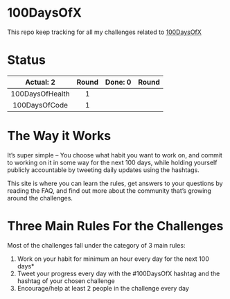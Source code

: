 # 100DaysOfX

This repo keep tracking for all my challenges related to [100DaysOfX](https://www.100daysofx.com/)

# Status
| Actual: 2 | Round | Done: 0 | Round |
|:----------:|:--------:|:---------:|:--------:| 
| 100DaysOfHealth| 1 |  |  |
| 100DaysOfCode| 1 |  |  | 

# The Way it Works
It’s super simple – You choose what habit you want to work on, and commit to working on it in some way for the next 100 days, while holding yourself publicly accountable by tweeting daily updates using the hashtags.

This site is where you can learn the rules, get answers to your questions by reading the FAQ, and find out more about the community that’s growing around the challenges.

# Three Main Rules For the Challenges
Most of the challenges fall under the category of 3 main rules:

1.  Work on your habit for minimum an hour every day for the next 100 days*
2.  Tweet your progress every day with the #100DaysOfX hashtag and the hashtag of your chosen challenge
3.  Encourage/help at least 2 people in the challenge every day

